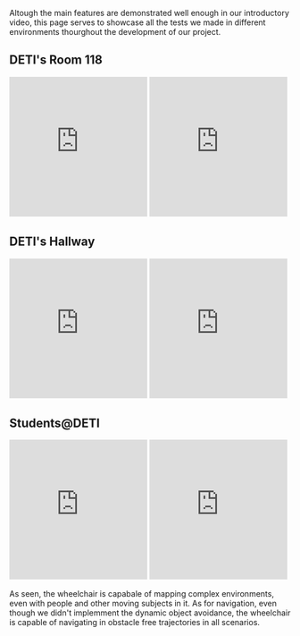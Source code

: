 Altough the main features are demonstrated well enough in our introductory video, this page serves to showcase all the tests we made in different environments thourghout the development of our project.

## DETI's Room 118

<iframe width="49%" height="250" src="https://www.youtube.com/embed/vCAvlndrGMg" frameborder="0" allow="accelerometer; autoplay; encrypted-media; gyroscope; picture-in-picture" allowfullscreen></iframe>

<iframe width="49%" height="250" src="https://www.youtube.com/embed/5vDdR6S1piU" frameborder="0" allow="accelerometer; autoplay; encrypted-media; gyroscope; picture-in-picture" allowfullscreen></iframe>

## DETI's Hallway

<iframe width="49%" height="250" src="https://www.youtube.com/embed/LQTU8Fd02Do" frameborder="0" allow="accelerometer; autoplay; encrypted-media; gyroscope; picture-in-picture" allowfullscreen></iframe>

<iframe width="49%" height="250" src="https://www.youtube.com/embed/dr8DjPcUtcI" frameborder="0" allow="accelerometer; autoplay; encrypted-media; gyroscope; picture-in-picture" allowfullscreen></iframe>

## Students@DETI

<iframe width="49%" height="250" src="https://www.youtube.com/embed/wYC49PLvUXA" frameborder="0" allow="accelerometer; autoplay; encrypted-media; gyroscope; picture-in-picture" allowfullscreen></iframe>

<iframe width="49%" height="250" src="https://www.youtube.com/embed/6ZubsxkYugs" frameborder="0" allow="accelerometer; autoplay; encrypted-media; gyroscope; picture-in-picture" allowfullscreen></iframe>


As seen, the wheelchair is capabale of mapping complex environments, even with people and other moving subjects in it. As for navigation, even though we didn't implemment the dynamic object avoidance, the wheelchair is capable of navigating in obstacle free trajectories in all scenarios.